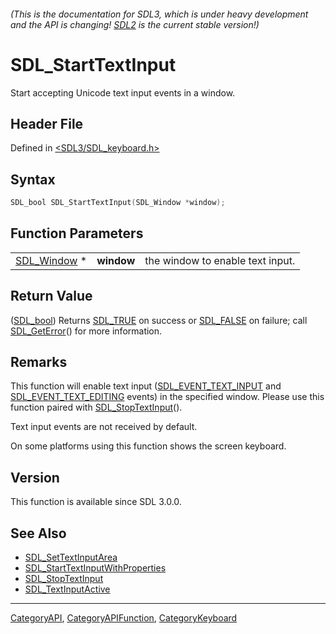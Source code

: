 ###### (This is the documentation for SDL3, which is under heavy development and the API is changing! [SDL2](https://wiki.libsdl.org/SDL2/) is the current stable version!)
# SDL_StartTextInput

Start accepting Unicode text input events in a window.

## Header File

Defined in [<SDL3/SDL_keyboard.h>](https://github.com/libsdl-org/SDL/blob/main/include/SDL3/SDL_keyboard.h)

## Syntax

```c
SDL_bool SDL_StartTextInput(SDL_Window *window);
```

## Function Parameters

|                            |            |                                  |
| -------------------------- | ---------- | -------------------------------- |
| [SDL_Window](SDL_Window) * | **window** | the window to enable text input. |

## Return Value

([SDL_bool](SDL_bool)) Returns [SDL_TRUE](SDL_TRUE) on success or
[SDL_FALSE](SDL_FALSE) on failure; call [SDL_GetError](SDL_GetError)() for
more information.

## Remarks

This function will enable text input
([SDL_EVENT_TEXT_INPUT](SDL_EVENT_TEXT_INPUT) and
[SDL_EVENT_TEXT_EDITING](SDL_EVENT_TEXT_EDITING) events) in the specified
window. Please use this function paired with
[SDL_StopTextInput](SDL_StopTextInput)().

Text input events are not received by default.

On some platforms using this function shows the screen keyboard.

## Version

This function is available since SDL 3.0.0.

## See Also

- [SDL_SetTextInputArea](SDL_SetTextInputArea)
- [SDL_StartTextInputWithProperties](SDL_StartTextInputWithProperties)
- [SDL_StopTextInput](SDL_StopTextInput)
- [SDL_TextInputActive](SDL_TextInputActive)

----
[CategoryAPI](CategoryAPI), [CategoryAPIFunction](CategoryAPIFunction), [CategoryKeyboard](CategoryKeyboard)


